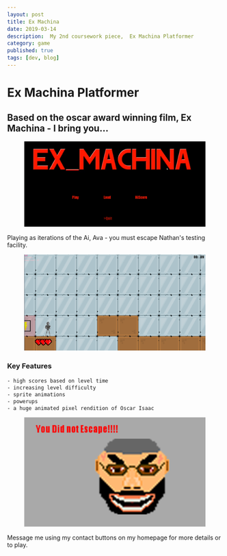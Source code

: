 ```yaml
---
layout: post
title: Ex Machina
date: 2019-03-14
description:  My 2nd coursework piece,  Ex Machina Platformer
category: game
published: true
tags: [dev, blog]
---
```


# Ex Machina Platformer

## Based on the oscar award winning film, Ex Machina - I bring you... <br>
<figure>
    <img src="../assets/img/ExMach4.png">
</figure>

Playing as iterations of the Ai, Ava - you must escape Nathan's testing facility.
<figure>
    <img src="../assets/img/ExMachina1.PNG">
</figure>

### Key Features
    - high scores based on level time
    - increasing level difficulty
    - sprite animations
    - powerups
    - a huge animated pixel rendition of Oscar Isaac
 <figure>
    <img src="../assets/img/ExMachina2.PNG">
    </figure>
  
Message me using my contact buttons on my homepage for more details or to play.
